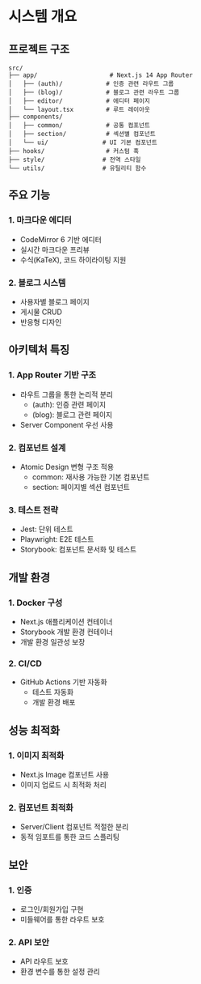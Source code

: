 # 시스템 개요

## 프로젝트 구조

```
src/
├── app/                    # Next.js 14 App Router
│   ├── (auth)/            # 인증 관련 라우트 그룹
│   ├── (blog)/            # 블로그 관련 라우트 그룹
│   ├── editor/            # 에디터 페이지
│   └── layout.tsx         # 루트 레이아웃
├── components/
│   ├── common/            # 공통 컴포넌트
│   ├── section/           # 섹션별 컴포넌트
│   └── ui/               # UI 기본 컴포넌트
├── hooks/                 # 커스텀 훅
├── style/                # 전역 스타일
└── utils/                # 유틸리티 함수
```

## 주요 기능

### 1. 마크다운 에디터

- CodeMirror 6 기반 에디터
- 실시간 마크다운 프리뷰
- 수식(KaTeX), 코드 하이라이팅 지원

### 2. 블로그 시스템

- 사용자별 블로그 페이지
- 게시물 CRUD
- 반응형 디자인

## 아키텍처 특징

### 1. App Router 기반 구조

- 라우트 그룹을 통한 논리적 분리
  - (auth): 인증 관련 페이지
  - (blog): 블로그 관련 페이지
- Server Component 우선 사용

### 2. 컴포넌트 설계

- Atomic Design 변형 구조 적용
  - common: 재사용 가능한 기본 컴포넌트
  - section: 페이지별 섹션 컴포넌트

### 3. 테스트 전략

- Jest: 단위 테스트
- Playwright: E2E 테스트
- Storybook: 컴포넌트 문서화 및 테스트

## 개발 환경

### 1. Docker 구성

- Next.js 애플리케이션 컨테이너
- Storybook 개발 환경 컨테이너
- 개발 환경 일관성 보장

### 2. CI/CD

- GitHub Actions 기반 자동화
  - 테스트 자동화
  - 개발 환경 배포

## 성능 최적화

### 1. 이미지 최적화

- Next.js Image 컴포넌트 사용
- 이미지 업로드 시 최적화 처리

### 2. 컴포넌트 최적화

- Server/Client 컴포넌트 적절한 분리
- 동적 임포트를 통한 코드 스플리팅

## 보안

### 1. 인증

- 로그인/회원가입 구현
- 미들웨어를 통한 라우트 보호

### 2. API 보안

- API 라우트 보호
- 환경 변수를 통한 설정 관리
